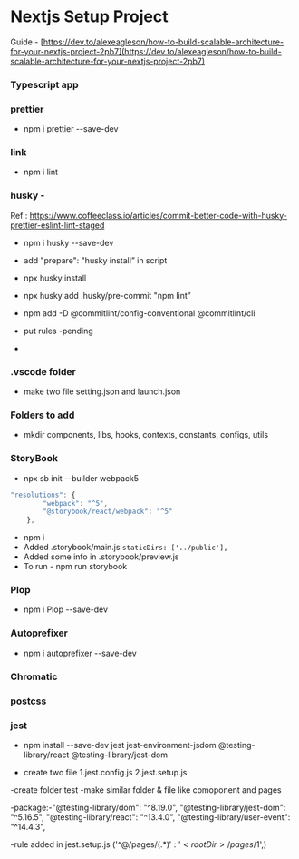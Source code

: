 # Nextjs Setup Project

Guide - [https://dev.to/alexeagleson/how-to-build-scalable-architecture-for-your-nextjs-project-2pb7](https://dev.to/alexeagleson/how-to-build-scalable-architecture-for-your-nextjs-project-2pb7)

### Typescript app

### prettier

-   npm i prettier --save-dev

### link

-   npm i lint

### husky -

Ref : https://www.coffeeclass.io/articles/commit-better-code-with-husky-prettier-eslint-lint-staged

-   npm i husky --save-dev
-   add "prepare": "husky install” in script
-   npx husky install
-   npx husky add .husky/pre-commit "npm lint”
-   npm add -D @commitlint/config-conventional @commitlint/cli
-   put rules -pending

-

### .vscode folder

-   make two file setting.json and launch.json

### Folders to add

-   mkdir components, libs, hooks, contexts, constants, configs, utils

### StoryBook

-   npx sb init --builder webpack5

```jsx
"resolutions": {
		"webpack": "^5",
		"@storybook/react/webpack": "^5"
	},
```

-   npm i
-   Added .storybook/main.js `staticDirs: ['../public'],`
-   Added some info in .storybook/preview.js
-   To run - npm run storybook

### Plop

-   npm i Plop --save-dev

### Autoprefixer

-   npm i autoprefixer --save-dev

### Chromatic

### postcss

### jest

- npm install --save-dev jest jest-environment-jsdom @testing-library/react @testing-library/jest-dom

- create two file 1.jest.config.js
                  2.jest.setup.js

-create folder test
-make similar folder & file like comoponent and pages

-package:-"@testing-library/dom": "^8.19.0",
		  "@testing-library/jest-dom": "^5.16.5",
		  "@testing-library/react": "^13.4.0",
		  "@testing-library/user-event": "^14.4.3",

-rule added in jest.setup.js ('^@/pages/(.*)$' : '<rootDir>/pages/$1',)


